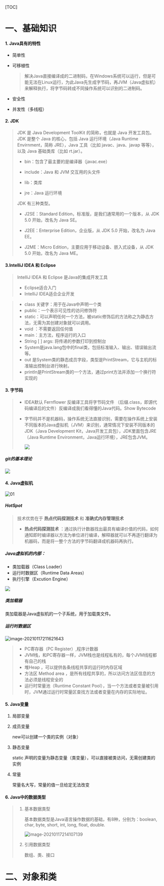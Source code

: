 [TOC]

# 一、基础知识

#### 1. Java具有的特性

- 简单性

- 可移植性

  > 解决Java直接编译成的二进制码，在Windows系统可以运行，但是可能无法在Linux运行，为此Java先生成字节码，再JVM（Java虚拟机）来解释执行，将字节码转成不同操作系统可以识别的二进制码。
  
- 安全性

- 并发性（多线程）

####  2. JDK

> JDK 是 Java Development ToolKit 的简称，也就是 Java 开发工具包。JDK 是整个 Java 的核心，包括 Java 运行环境（Java Runtime Envirnment，简称 JRE），Java 工具（比如 javac、java、javap 等等），以及 Java 基础类库（比如 rt.jar）。
>
> - bin：包含了最主要的是编译器（javac.exe）
>
> - include：Java 和 JVM 交互用的头文件
>
> - lib：类库
> - jre：Java 运行环境
>
> JDK 有三种类型。
>
> - J2SE：Standard Edition，标准版，是我们通常用的一个版本，从 JDK 5.0 开始，改名为 Java SE。
>
> - J2EE：Enterprise Edition，企业版，从 JDK 5.0 开始，改名为 Java EE。
>
> - J2ME：Micro Edition，主要应用于移动设备、嵌入式设备，从 JDK 5.0 开始，改名为 Java ME。

  #### 3.IntelliJ IDEA 和 Eclipse 

> IntelliJ IDEA 和 Eclipse 是Java的集成开发工具
>
> - Eclipse适合入门
> - IntelliJ IDEA适合企业开发

>- class 关键字：用于在Java中声明一个类
>- public：一个表示可见性的访问修饰符
>- static：可以声明任何一个方法，被static修饰后的方法称之为静态方法，无需为其创建对象就可以调用。
>- void ：不需要返回任何值
>- main：主方法，程序运行的入口
>- String [ ] args: 将传递的参数打印到控制台 
>  - System是java.lang包中的final类，包括标准输入、输出、错误输出流等。
>  - out 是System类的静态成员字段，类型是PrintStream，它与主机的标准输出控制台进行映射。
>  - println是PrintStream类的一个方法，通过print方法并添加一个换行符实现的

#### 3. 字节码

> - IDEA默认 Fernflower 反编译工具将字节码文件 （后缀.class，即源代码编译后的文件）反编译成我们看得懂的Java代码。Show Bytecode
>
> - 字节码并不是机器码，操作系统无法直接识别，需要在操作系统上安装不同版本的Java虚拟机（JVM）来识别，通常情况下安装不同版本的JDK（Java Development Kit，Java开发工具包），JDK里面包含JRE（Java Runtime Environment，Java运行环境），JRE包含JVM。
>
>   ![](https://github.com/wuwenwenIT/Typora_textbook/raw/master/assets/1.png)
>

##### git的基本理论

![](https://github.com/wuwenwenIT/assets/raw/master/image-20210117171211406.png)

#### 4. Java虚拟机

![01](https://github.com/wuwenwenIT/assets/raw/master/image-20210117195758828.png)

##### HotSpot

>技术优势在于 **热点代码探测技术** 和 **准确式内存管理技术** 
>
>-  **热点代码探测技术** ：通过执行计数器找出最具有编译价值的代码，如何通知即时编译器以方法为单位进行编译，解释器就可以不再逐行翻译为机器码，而是将一整个方法的字节码翻译成机器码再执行。

##### Java虚拟机的内部：

- 类加载器（Class Loader）
- 运行时数据区（Runtime Data Areas）
- 执行引擎（Excution Engine）

![](https://github.com/wuwenwenIT/assets/raw/master/image-20210117211228061.png)

##### 类加载器

 类加载器是Java虚拟机的一个子系统，用于加载类文件。

##### 运行时数据区

![image-20210117211621643](零基础学Java.assets/image-20210117211621643.png)

>- PC寄存器（PC Register）,程序计数器
>- JVM栈，和PC寄存器一样，JVM栈也是线程私有的，每个JVM线程都有自己的栈
>- 堆Heap ，可以提供各条线程共享的运行时内存区域
>- 方法区 Method area ，是所有线程共享的，所以访问方法区信息的方法必须是线程安全的
>- 运行时常量池（Runtime Constant Pool），当一个方法或者变量被引用时，JVM通过运行时常量区查找方法或者变量在内存的实际地址。

#### 5. Java变量

1. 局部变量

2. 成员变量

   new可以创建一个类的实例（对象）

3. 静态变量

   static 声明的变量为静态变量（类变量），可以直接被类访问，无需创建类的实例

4. 常量

   常量名大写，常量的值一旦给定无法改变

#### 6. Java中的数据类型

> 1. 基本数据类型
>
>    基本数据类型是Java语言操作数据的基础，有8种，分别为：boolean, char, byte, short, int, long, float, double.
>
>    ![image-20210117214107139](零基础学Java.assets/image-20210117214107139.png)
>
> 2. 引用数据类型
>
>    数组、类、接口

# 二、对象和类



